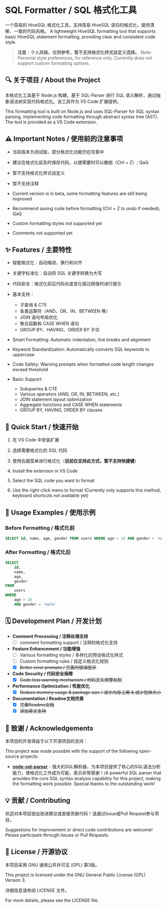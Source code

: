 # SQL Formatter / SQL 格式化工具

一个简易的 HiveSQL 格式化工具，支持简易 HiveSQL 语句的格式化，提供清晰、一致的代码风格。
A lightweight HiveSQL formatting tool that supports basic HiveSQL statement formatting, providing clear and consistent code style.

> **注意：个人风格，仅供参考，暂不支持格式化样式自定义选择。**
> Note: Personal style preferences, for reference only. Currently does not support custom formatting options.

## 🔍 关于项目 / About the Project

本格式化工具基于 Node.js 构建，基于 SQL-Parser 进行 SQL 语义解析，通过抽象语法树实现代码格式化。该工具作为 VS Code 扩展提供。

This formatting tool is built on Node.js and uses SQL-Parser for SQL syntax parsing, implementing code formatting through abstract syntax tree (AST). The tool is provided as a VS Code extension.

## ⚠️ Important Notes / 使用前的注意事项

- 当前版本为测试版，部分格式化功能仍在完善中
- 建议在格式化前及时保存代码，以便需要时可以撤销（Ctrl + Z）; QaQ
- 暂不支持格式化样式自定义
- 暂不支持注释

- Current version is in beta, some formatting features are still being improved
- Recommend saving code before formatting (Ctrl + Z to undo if needed); QaQ
- Custom formatting styles not supported yet
- Comments not supported yet


## ✨ Features / 主要特性
- 智能格式化：自动缩进、换行和对齐
- 关键字标准化：自动将 SQL 关键字转换为大写
- 代码安全：格式化前后代码长度变化超过阈值时进行提示
- 基本支持：
  - 子查询 & CTE
  - 各类运算符（AND、OR、IN、BETWEEN 等）
  - JOIN 语句布局优化
  - 聚合函数和 CASE WHEN 语句
  - GROUP BY、HAVING、ORDER BY 子句


- Smart Formatting: Automatic indentation, line breaks and alignment
- Keyword Standardization: Automatically converts SQL keywords to uppercase
- Code Safety: Warning prompts when formatted code length changes exceed threshold
- Basic Support:
  - Subqueries & CTE
  - Various operators (AND, OR, IN, BETWEEN, etc.)
  - JOIN statement layout optimization
  - Aggregate functions and CASE WHEN statements
  - GROUP BY, HAVING, ORDER BY clauses



## 🚀 Quick Start / 快速开始
1. 在 VS Code 中安装扩展
2. 选择需要格式化的 SQL 代码
3. 使用右键菜单进行格式化（**目前仅支持此方式，暂不支持快捷键**）

1. Install the extension in VS Code
2. Select the SQL code you want to format
3. Use the right-click menu to format (Currently only supports this method, keyboard shortcuts not available yet)



## 📝 Usage Examples / 使用示例

### Before Formatting / 格式化前
```sql
SELECT id, name, age, gender FROM users WHERE age > 18 AND gender = 'male'
```

### After Formatting / 格式化后
```sql
SELECT
    id,
    name,
    age,
    gender
FROM
    users
WHERE
    age > 18
    AND gender = 'male'
```



## 🗓️ Development Plan / 开发计划

- **Comment Processing / 注释处理支持**
  - [ ] comment formatting support / 注释的格式化支持

- **Feature Enhancement / 功能增强**
  - [ ] Various formatting styles / 多样化的预设格式化样式
  - [ ] Custom formatting rules / 自定义格式化规则
  - [x] ~~Better error prompts / 完善的错误提示~~

- **Code Security / 代码安全保障**
  - [x] ~~Code loss warning mechanism / 代码丢失预警机制~~

- **Performance Optimization / 性能优化**
  - [x] ~~Reduce memory usage & package size / 减少内存占用 & 减少包体大小~~

- **Documentation / Readme文档完善**
  - [x] ~~完善Readme文档~~
  - [x] ~~添加英文支持~~

## 🙏 致谢 / Acknowledgements

本项目的开发得益于以下开源项目的支持：

This project was made possible with the support of the following open-source projects:

- **[node-sql-parser](https://www.npmjs.com/package/node-sql-parser)** - 强大的SQL解析器，为本项目提供了核心的SQL语法分析能力，使格式化工作成为可能，表示非常感谢！/A powerful SQL parser that provides the core SQL syntax analysis capability for this project, making the formatting work possible. Special thanks to the outstanding work!

## 💡 贡献 / Contributing

欢迎对本项目提出改进建议或直接贡献代码！请通过Issue或Pull Request参与项目。

Suggestions for improvement or direct code contributions are welcome! Please participate through Issues or Pull Requests.

## 📄 License / 开源协议

本项目采用 GNU 通用公共许可证 (GPL) 第3版。

This project is licensed under the GNU General Public License (GPL) Version 3.

详细信息请参阅 LICENSE 文件。

For more details, please see the LICENSE file.